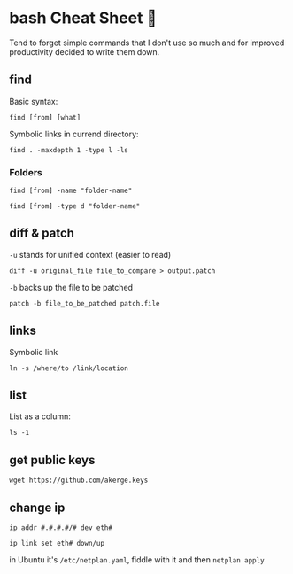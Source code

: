 # bash  Cheat Sheet :shit:

Tend to forget simple commands that I don't use so much and for improved productivity decided to write them down.

## find

Basic syntax:

`find [from] [what]`

Symbolic links in currend directory:

`find . -maxdepth 1 -type l -ls`

### Folders

`find [from] -name "folder-name"`

`find [from] -type d "folder-name"`

## diff & patch

`-u` stands for unified context (easier to read)

`diff -u original_file file_to_compare > output.patch`

`-b` backs up the file to be patched

`patch -b file_to_be_patched patch.file`

## links

Symbolic link

`ln -s /where/to /link/location`

## list

List as a column:

`ls -1`

## get public keys

`wget https://github.com/akerge.keys`

## change ip

`ip addr #.#.#.#/# dev eth#`

`ip link set eth# down/up`

in Ubuntu it's `/etc/netplan.yaml`, fiddle with it and then `netplan apply`


